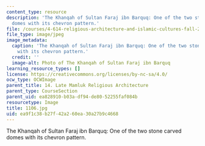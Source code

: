 ```yaml
---
content_type: resource
description: 'The Khanqah of Sultan Faraj ibn Barquq: One of the two stone carved
  domes with its chevron pattern.'
file: /courses/4-614-religious-architecture-and-islamic-cultures-fall-2002/ea9f1c38b27f42a260ea30a27b9c4668_1106.jpg
file_type: image/jpeg
image_metadata:
  caption: 'The Khanqah of Sultan Faraj ibn Barquq: One of the two stone carved domes
    with its chevron pattern.'
  credit: ''
  image-alt: Photo of The Khanqah of Sultan Faraj ibn Barquq
learning_resource_types: []
license: https://creativecommons.org/licenses/by-nc-sa/4.0/
ocw_type: OCWImage
parent_title: 14. Late Mamluk Religious Architecture
parent_type: CourseSection
parent_uid: ea828910-b03a-df94-de80-52255faf084b
resourcetype: Image
title: 1106.jpg
uid: ea9f1c38-b27f-42a2-60ea-30a27b9c4668
---
```

The Khanqah of Sultan Faraj ibn Barquq: One of the two stone carved domes with its chevron pattern.